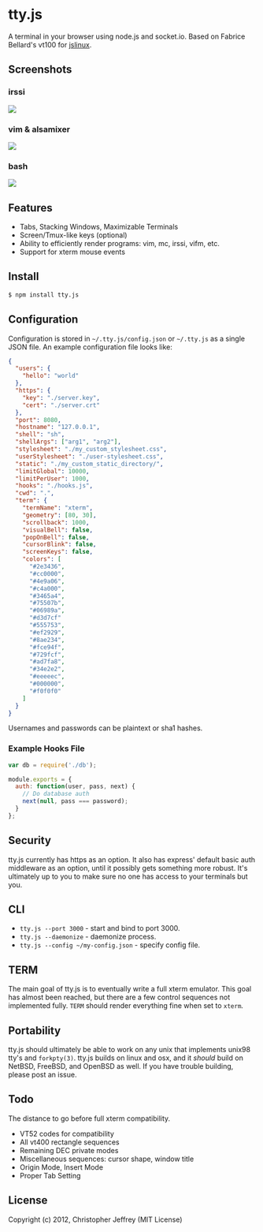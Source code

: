 # tty.js

A terminal in your browser using node.js and socket.io. Based on Fabrice
Bellard's vt100 for [jslinux](http://bellard.org/jslinux/).

## Screenshots

### irssi

![](http://i.imgur.com/wqare.png)

### vim & alsamixer

![](http://i.imgur.com/Zg1Jq.png)

### bash

![](http://i.imgur.com/HimZb.png)

## Features

- Tabs, Stacking Windows, Maximizable Terminals
- Screen/Tmux-like keys (optional)
- Ability to efficiently render programs: vim, mc, irssi, vifm, etc.
- Support for xterm mouse events

## Install

``` bash
$ npm install tty.js
```

## Configuration

Configuration is stored in `~/.tty.js/config.json` or `~/.tty.js` as a single
JSON file. An example configuration file looks like:

``` json
{
  "users": {
    "hello": "world"
  },
  "https": {
    "key": "./server.key",
    "cert": "./server.crt"
  },
  "port": 8080,
  "hostname": "127.0.0.1",
  "shell": "sh",
  "shellArgs": ["arg1", "arg2"],
  "stylesheet": "./my_custom_stylesheet.css",
  "userStylesheet": "./user-stylesheet.css",
  "static": "./my_custom_static_directory/",
  "limitGlobal": 10000,
  "limitPerUser": 1000,
  "hooks": "./hooks.js",
  "cwd": ".",
  "term": {
    "termName": "xterm",
    "geometry": [80, 30],
    "scrollback": 1000,
    "visualBell": false,
    "popOnBell": false,
    "cursorBlink": false,
    "screenKeys": false,
    "colors": [
      "#2e3436",
      "#cc0000",
      "#4e9a06",
      "#c4a000",
      "#3465a4",
      "#75507b",
      "#06989a",
      "#d3d7cf"
      "#555753",
      "#ef2929",
      "#8ae234",
      "#fce94f",
      "#729fcf",
      "#ad7fa8",
      "#34e2e2",
      "#eeeeec",
      "#000000",
      "#f0f0f0"
    ]
  }
}
```

Usernames and passwords can be plaintext or sha1 hashes.

### Example Hooks File

``` js
var db = require('./db');

module.exports = {
  auth: function(user, pass, next) {
    // Do database auth
    next(null, pass === password);
  }
};
```

## Security

tty.js currently has https as an option. It also has express' default basic
auth middleware as an option, until it possibly gets something more robust.
It's ultimately up to you to make sure no one has access to your terminals
but you.

## CLI

- `tty.js --port 3000` - start and bind to port 3000.
- `tty.js --daemonize` - daemonize process.
- `tty.js --config ~/my-config.json` - specify config file.

## TERM

The main goal of tty.js is to eventually write a full xterm emulator.
This goal has almost been reached, but there are a few control sequences
not implemented fully. `TERM` should render everything fine when set to
`xterm`.

## Portability

tty.js should ultimately be able to work on any unix that implements unix98
tty's and `forkpty(3)`. tty.js builds on linux and osx, and it *should* build
on NetBSD, FreeBSD, and OpenBSD as well. If you have trouble building, please
post an issue.

## Todo

The distance to go before full xterm compatibility.

- VT52 codes for compatibility
- All vt400 rectangle sequences
- Remaining DEC private modes
- Miscellaneous sequences: cursor shape, window title
- Origin Mode, Insert Mode
- Proper Tab Setting

## License

Copyright (c) 2012, Christopher Jeffrey (MIT License)

[1]: http://invisible-island.net/xterm/ctlseqs/ctlseqs.html#Mouse%20Tracking
